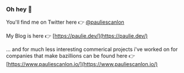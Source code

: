 ### Oh hey 👋

You'll find me on Twitter here 👉 [@pauliescanlon](https://twitter.com/PaulieScanlon)

My Blog is here 👉 [https://paulie.dev/](https://paulie.dev/)

... and for much less interesting commerical projects i've worked on for companies that make bazillions 
can be found here 👉 [https://www.pauliescanlon.io/](https://www.pauliescanlon.io/)
